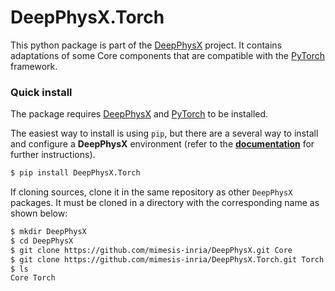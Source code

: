 # DeepPhysX.Torch

This python package is part of the [DeepPhysX](https://github.com/mimesis-inria/DeepPhysX) project.
It contains adaptations of some Core components that are compatible with the [PyTorch](https://pytorch.org/)
framework.

### Quick install

The package requires [DeepPhysX](https://github.com/mimesis-inria/DeepPhysX) and [PyTorch](https://pytorch.org/) to be 
installed.

The easiest way to install is using `pip`, but there are a several way to install and configure a **DeepPhysX**
environment (refer to the [**documentation**](https://deepphysx.readthedocs.io) for further instructions).

```bash
$ pip install DeepPhysX.Torch
```

If cloning sources, clone it in the same repository as other `DeepPhysX` packages.
It must be cloned in a directory with the corresponding name as shown below:

``` bash
$ mkdir DeepPhysX
$ cd DeepPhysX
$ git clone https://github.com/mimesis-inria/DeepPhysX.git Core             # Clone default package
$ git clone https://github.com/mimesis-inria/DeepPhysX.Torch.git Torch        # Clone AI package
$ ls
Core Torch
```
